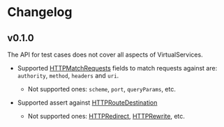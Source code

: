 # Changelog


## v0.1.0

The API for test cases does not cover all aspects of VirtualServices.

-   Supported [HTTPMatchRequests](https://istio.io/docs/reference/config/networking/virtual-service/#HTTPMatchRequest) fields to match requests against are: `authority`, `method`, `headers` and `uri`.
    -   Not supported ones: `scheme`, `port`, `queryParams`, etc.

-   Supported assert against [HTTPRouteDestination](https://istio.io/docs/reference/config/networking/virtual-service/#HTTPRouteDestination)
    -   Not supported ones: [HTTPRedirect](https://istio.io/docs/reference/config/networking/virtual-service/#HTTPRedirect), [HTTPRewrite](https://istio.io/docs/reference/config/networking/virtual-service/#HTTPRewrite), etc.
